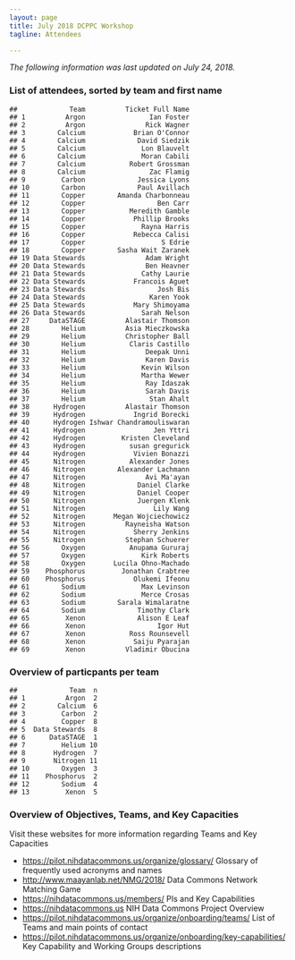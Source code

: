 ```yaml
---
layout: page
title: July 2018 DCPPC Workshop 
tagline: Attendees

---
```


*The following information was last updated on July 24, 2018.*

### List of attendees, sorted by team and first name

    ##             Team          Ticket Full Name
    ## 1          Argon                Ian Foster
    ## 2          Argon               Rick Wagner
    ## 3        Calcium            Brian O'Connor
    ## 4        Calcium             David Siedzik
    ## 5        Calcium              Lon Blauvelt
    ## 6        Calcium              Moran Cabili
    ## 7        Calcium           Robert Grossman
    ## 8        Calcium                Zac Flamig
    ## 9         Carbon             Jessica Lyons
    ## 10        Carbon             Paul Avillach
    ## 11        Copper        Amanda Charbonneau
    ## 12        Copper                  Ben Carr
    ## 13        Copper           Meredith Gamble
    ## 14        Copper            Phillip Brooks
    ## 15        Copper              Rayna Harris
    ## 16        Copper            Rebecca Calisi
    ## 17        Copper                   S Edrie
    ## 18        Copper        Sasha Wait Zaranek
    ## 19 Data Stewards               Adam Wright
    ## 20 Data Stewards               Ben Heavner
    ## 21 Data Stewards              Cathy Laurie
    ## 22 Data Stewards            Francois Aguet
    ## 23 Data Stewards                  Josh Bis
    ## 24 Data Stewards                Karen Yook
    ## 25 Data Stewards            Mary Shimoyama
    ## 26 Data Stewards              Sarah Nelson
    ## 27     DataSTAGE          Alastair Thomson
    ## 28        Helium          Asia Mieczkowska
    ## 29        Helium          Christopher Ball
    ## 30        Helium           Claris Castillo
    ## 31        Helium               Deepak Unni
    ## 32        Helium               Karen Davis
    ## 33        Helium              Kevin Wilson
    ## 34        Helium              Martha Wewer
    ## 35        Helium               Ray Idaszak
    ## 36        Helium               Sarah Davis
    ## 37        Helium                Stan Ahalt
    ## 38      Hydrogen          Alastair Thomson
    ## 39      Hydrogen            Ingrid Borecki
    ## 40      Hydrogen Ishwar Chandramouliswaran
    ## 41      Hydrogen                 Jen Yttri
    ## 42      Hydrogen         Kristen Cleveland
    ## 43      Hydrogen           susan gregurick
    ## 44      Hydrogen            Vivien Bonazzi
    ## 45      Nitrogen           Alexander Jones
    ## 46      Nitrogen        Alexander Lachmann
    ## 47      Nitrogen               Avi Ma'ayan
    ## 48      Nitrogen             Daniel Clarke
    ## 49      Nitrogen             Daniel Cooper
    ## 50      Nitrogen             Juergen Klenk
    ## 51      Nitrogen                 Lily Wang
    ## 52      Nitrogen       Megan Wojciechowicz
    ## 53      Nitrogen          Rayneisha Watson
    ## 54      Nitrogen            Sherry Jenkins
    ## 55      Nitrogen          Stephan Schuerer
    ## 56        Oxygen           Anupama Gururaj
    ## 57        Oxygen              Kirk Roberts
    ## 58        Oxygen       Lucila Ohno-Machado
    ## 59    Phosphorus         Jonathan Crabtree
    ## 60    Phosphorus            Olukemi Ifeonu
    ## 61        Sodium              Max Levinson
    ## 62        Sodium              Merce Crosas
    ## 63        Sodium        Sarala Wimalaratne
    ## 64        Sodium             Timothy Clark
    ## 65         Xenon             Alison E Leaf
    ## 66         Xenon                  Igor Hut
    ## 67         Xenon           Ross Rounsevell
    ## 68         Xenon            Saiju Pyarajan
    ## 69         Xenon          Vladimir Obucina

### Overview of particpants per team

    ##             Team  n
    ## 1          Argon  2
    ## 2        Calcium  6
    ## 3         Carbon  2
    ## 4         Copper  8
    ## 5  Data Stewards  8
    ## 6      DataSTAGE  1
    ## 7         Helium 10
    ## 8       Hydrogen  7
    ## 9       Nitrogen 11
    ## 10        Oxygen  3
    ## 11    Phosphorus  2
    ## 12        Sodium  4
    ## 13         Xenon  5 
### Overview of Objectives, Teams, and Key Capacities 
 
Visit these websites for more information regarding Teams and Key Capacities
- <https://pilot.nihdatacommons.us/organize/glossary/> Glossary of frequently used acronyms and names
- <http://www.maayanlab.net/NMG/2018/> Data Commons Network Matching Game
- <https://nihdatacommons.us/members/> PIs and Key Capabilities
- <https://nihdatacommons.us> NIH Data Commons Project Overview
- <https://pilot.nihdatacommons.us/organize/onboarding/teams/> List of Teams and main points of contact
- <https://pilot.nihdatacommons.us/organize/onboarding/key-capabilities/> Key Capability and Working Groups descriptions 